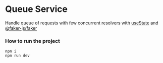 # Queue Service

Handle queue of requests with few concurrent resolvers with [useState](https://beta.reactjs.org/reference/react/useState) and [@faker-js/faker](https://www.npmjs.com/package/@faker-js/faker)

### How to run the project

```
npm i
npm run dev
```
